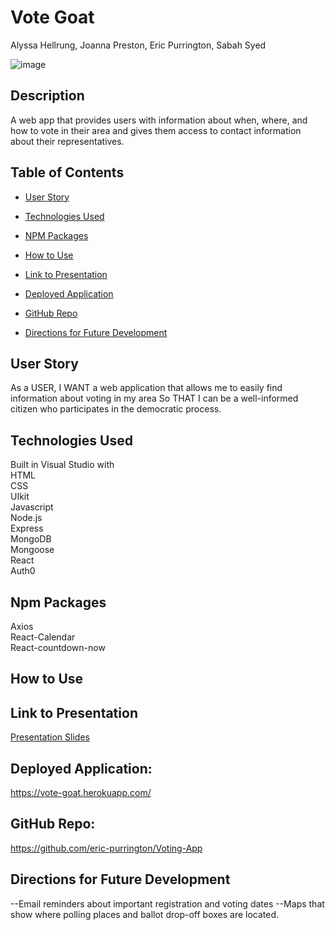 # Vote Goat

Alyssa Hellrung, Joanna Preston, Eric Purrington, Sabah Syed

![image](https://user-images.githubusercontent.com/57811605/89361054-18979780-d67f-11ea-8ab4-69cfa94b3dc1.png)

## Description

A web app that provides users with information about when, where, and how to vote in their area and gives them access to contact information about their representatives.

## Table of Contents

- [User Story](#user-story)

- [Technologies Used](#technologies-used)

- [NPM Packages](#npm-packages)

- [How to Use](#how-to-use)

- [Link to Presentation](#link-to-presentation)

- [Deployed Application](#deployed-application)

- [GitHub Repo](#github-repo)

- [Directions for Future Development](#directions-for-future-development)

## User Story

As a USER,
I WANT a web application that allows me to easily find information about voting in my area
So THAT I can be a well-informed citizen who participates in the democratic process.

## Technologies Used  

Built in Visual Studio with    
HTML    
CSS    
UIkit  
Javascript  
Node.js    
Express    
MongoDB  
Mongoose   
React  
Auth0     

## Npm Packages  

Axios  
React-Calendar  
React-countdown-now 

## How to Use  



## Link to Presentation  

[Presentation Slides](https://docs.google.com/presentation/d/1dlZHA3vzadiruMZRbysk-JjpTdYnFAogLtp9jg1xuaY/edit#slide=id.p)  

## Deployed Application:  

https://vote-goat.herokuapp.com/  

## GitHub Repo:

https://github.com/eric-purrington/Voting-App

## Directions for Future Development

--Email reminders about important registration and voting dates
--Maps that show where polling places and ballot drop-off boxes are located.
